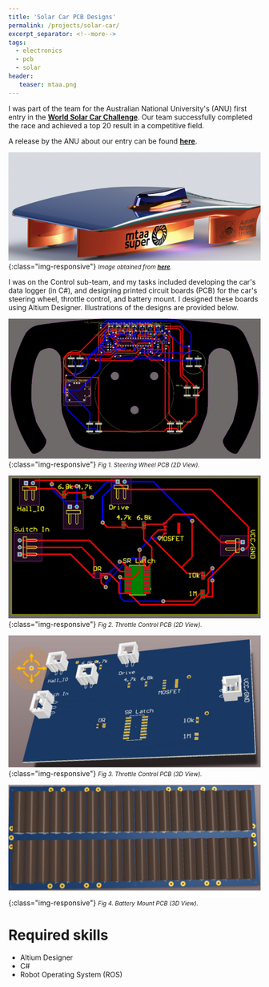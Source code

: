 ```yaml
---
title: 'Solar Car PCB Designs'
permalink: /projects/solar-car/
excerpt_separator: <!--more-->
tags:
  - electronics
  - pcb
  - solar
header:
   teaser: mtaa.png
---
```


I was part of the team for the Australian National University's (ANU) first entry in the <a href="https://www.worldsolarchallenge.org/" target="_blank"><b>World Solar Car Challenge</b></a>. 
Our team successfully completed the race and achieved a top 20 result in a competitive field.

<!--more-->

A release by the ANU about our entry can be found <a href="https://www.anu.edu.au/news/all-news/anu-unveils-its-first-solar-car-to-compete-in-world-solar-challenge#:~:text=The%20MTAA%20Super%20Charge%2C%20named,run%20from%208%2D15%20October" target="_blank"><b>here</b></a>. 


![acrv](/images/mtaa.png){:class="img-responsive"} 
<small><i>Image obtained from <a href="https://www.engineersaustralia.org.au/Event/mtaa-super-sol-invictus-world-solar-car-challenge" target="_blank"><b>here</b></a>.</i></small>

I was on the Control sub-team, and my tasks included developing the car's data logger (in C\#), and designing printed circuit boards (PCB) for the car's steering wheel, throttle control, and battery mount. 
I designed these boards using Altium Designer. 
Illustrations of the designs are provided below.

![wheel](/images/Wheel2D.jpg){:class="img-responsive"} 
<small><i>Fig 1. Steering Wheel PCB (2D View).</i></small>
 
![throttle2](/images/Throttle2D.jpg){:class="img-responsive"} 
<small><i>Fig 2. Throttle Control PCB (2D View).</i></small>

![throttle3](/images/Thrttle3D.jpg){:class="img-responsive"} 
<small><i>Fig 3. Throttle Control PCB (3D View).</i></small>

![battery](/images/battery3D.jpg){:class="img-responsive"} 
<small><i>Fig 4. Battery Mount PCB (3D View).</i></small>

# Required skills
* Altium Designer
* C\#
* Robot Operating System (ROS)